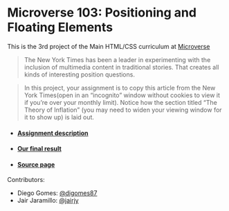 # Microverse 103: Positioning and Floating Elements
This is the 3rd project of the Main HTML/CSS curriculum at [Microverse](https://www.microverse.org/)

>The New York Times has been a leader in experimenting with the inclusion of multimedia content in traditional stories. That creates all kinds of interesting position questions.

>In this project, your assignment is to copy this article from the New York Times(open in an “incognito” window without cookies to view it if you’re over your monthly limit). Notice how the section titled “The Theory of Inflation” (you may need to widen your viewing window for it to show up) is laid out.

* #### [Assignment description](https://www.theodinproject.com/courses/html5-and-css3/lessons/positioning-and-floating-elements)
* #### [Our final result](https://jairjy.github.io/Microverse-103-Positioning-and-Floating-Elements/)
* #### [Source page](https://www.nytimes.com/2014/03/18/science/space/detection-of-waves-in-space-buttresses-landmark-theory-of-big-bang.html?_r=0)

Contributors:

* Diego Gomes: [@digomes87](https://github.com/digomes87)
* Jair Jaramillo: [@jairjy](https://github.com/jairjy)
